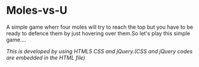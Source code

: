 # Moles-vs-U
A simple game wherr four moles will try to reach the top but you have to be ready to defence them by just hovering over them.So let's play this simple game....

*This is developed by using HTML5 CSS and jQuery.(CSS and jQuery codes are embedded in the HTML file)*
